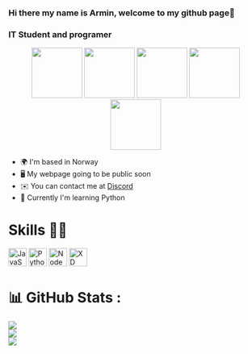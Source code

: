 ### Hi there my name is Armin, welcome to my github page👋
### IT Student and programer

<p align="center">
  <img src="https://static.vecteezy.com/system/resources/previews/027/127/463/original/javascript-logo-javascript-icon-transparent-free-png.png" width="100">
  <img src="https://cdn.freebiesupply.com/logos/large/2x/css3-logo-png-transparent.png" width="100">
  <img src="https://uxwing.com/wp-content/themes/uxwing/download/brands-and-social-media/electron-icon.png" width="100">
  <img src="https://cdn-icons-png.flaticon.com/512/25/25231.png" width="100">
  <img src="https://upload.wikimedia.org/wikipedia/commons/thumb/9/9a/Visual_Studio_Code_1.35_icon.svg/512px-Visual_Studio_Code_1.35_icon.svg.png?20210804221519" width="100">
</p>

* 🌍  I'm based in Norway
* 🖥️  My webpage going to be public soon
* ✉️  You can contact me at [Discord](https://discord.gg/926Xba54r7)
* 🧠  Currently I'm learning Python

# Skills 💪🏻

<p align="left">
<img src="https://raw.githubusercontent.com/danielcranney/readme-generator/main/public/icons/skills/javascript-colored.svg" width="36" height="36" alt="JavaScript" />
<img src="https://raw.githubusercontent.com/danielcranney/readme-generator/main/public/icons/skills/python-colored.svg" width="36" height="36" alt="Python" />
<img src="https://raw.githubusercontent.com/danielcranney/readme-generator/main/public/icons/skills/nodejs-colored.svg" width="36" height="36" alt="NodeJS" />
<img src="https://i.imgur.com/JCGbVI0.png" width="36" height="36" alt="XD" />
</p>

<!-- # Wakatime Stats 🚀 -->

<!--START_SECTION:waka-->
<!--END_SECTION:waka-->


# 📊 GitHub Stats :
![](https://github-readme-stats.vercel.app/api?username=esi0077&theme=vue-dark&hide_border=true&include_all_commits=true&count_private=true)<br/>
![](https://github-readme-streak-stats.herokuapp.com/?user=esi0077&theme=vue-dark&hide_border=true)<br/>
![](https://github-readme-stats.vercel.app/api/top-langs/?username=esi0077&theme=vue-dark&hide_border=true&include_all_commits=true&count_private=true&layout=compact)

